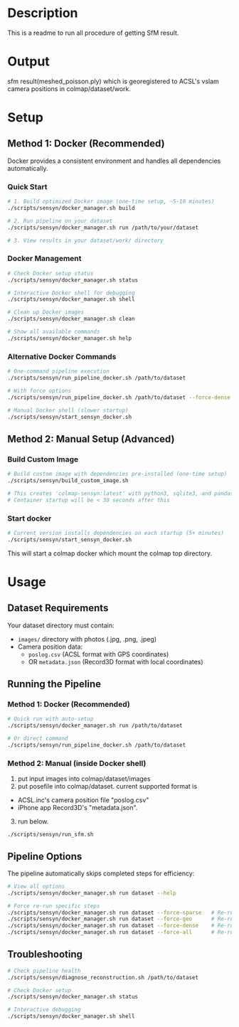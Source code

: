 # Description
This is a readme to run all procedure of getting SfM result.

# Output
sfm result(meshed_poisson.ply) which is georegistered to ACSL's vslam camera positions in colmap/dataset/work.

# Setup

## Method 1: Docker (Recommended)
Docker provides a consistent environment and handles all dependencies automatically.

### Quick Start
```bash
# 1. Build optimized Docker image (one-time setup, ~5-10 minutes)
./scripts/sensyn/docker_manager.sh build

# 2. Run pipeline on your dataset
./scripts/sensyn/docker_manager.sh run /path/to/your/dataset

# 3. View results in your dataset/work/ directory
```

### Docker Management
```bash
# Check Docker setup status
./scripts/sensyn/docker_manager.sh status

# Interactive Docker shell for debugging
./scripts/sensyn/docker_manager.sh shell

# Clean up Docker images
./scripts/sensyn/docker_manager.sh clean

# Show all available commands
./scripts/sensyn/docker_manager.sh help
```

### Alternative Docker Commands
```bash
# One-command pipeline execution
./scripts/sensyn/run_pipeline_docker.sh /path/to/dataset

# With force options
./scripts/sensyn/run_pipeline_docker.sh /path/to/dataset --force-dense

# Manual Docker shell (slower startup)
./scripts/sensyn/start_sensyn_docker.sh
```

## Method 2: Manual Setup (Advanced)
### Build Custom Image 
```bash
# Build custom image with dependencies pre-installed (one-time setup)
./scripts/sensyn/build_custom_image.sh

# This creates 'colmap-sensyn:latest' with python3, sqlite3, and pandas pre-installed
# Container startup will be < 30 seconds after this
```

### Start docker
```bash
# Current version installs dependencies on each startup (5+ minutes)
./scripts/sensyn/start_sensyn_docker.sh
```
This will start a colmap docker which mount the colmap top directory.

# Usage

## Dataset Requirements
Your dataset directory must contain:
- `images/` directory with photos (.jpg, .png, .jpeg)
- Camera position data:
  - `poslog.csv` (ACSL format with GPS coordinates)
  - OR `metadata.json` (Record3D format with local coordinates)

## Running the Pipeline

### Method 1: Docker (Recommended)
```bash
# Quick run with auto-setup
./scripts/sensyn/docker_manager.sh run /path/to/dataset

# Or direct command
./scripts/sensyn/run_pipeline_docker.sh /path/to/dataset
```

### Method 2: Manual (inside Docker shell)
1. put input images into colmap/dataset/images
2. put posefile into colmap/dataset. current supported format is
  - ACSL.inc's camera position file "poslog.csv" 
  - iPhone app Record3D's "metadata.json".
3. run below.
```
./scripts/sensyn/run_sfm.sh
```

## Pipeline Options
The pipeline automatically skips completed steps for efficiency:

```bash
# View all options
./scripts/sensyn/docker_manager.sh run dataset --help

# Force re-run specific steps
./scripts/sensyn/docker_manager.sh run dataset --force-sparse   # Re-run feature extraction and matching
./scripts/sensyn/docker_manager.sh run dataset --force-geo      # Re-run georegistration  
./scripts/sensyn/docker_manager.sh run dataset --force-dense    # Re-run dense reconstruction
./scripts/sensyn/docker_manager.sh run dataset --force-all      # Re-run everything
```

## Troubleshooting
```bash
# Check pipeline health
./scripts/sensyn/diagnose_reconstruction.sh /path/to/dataset

# Check Docker setup
./scripts/sensyn/docker_manager.sh status

# Interactive debugging
./scripts/sensyn/docker_manager.sh shell
```
